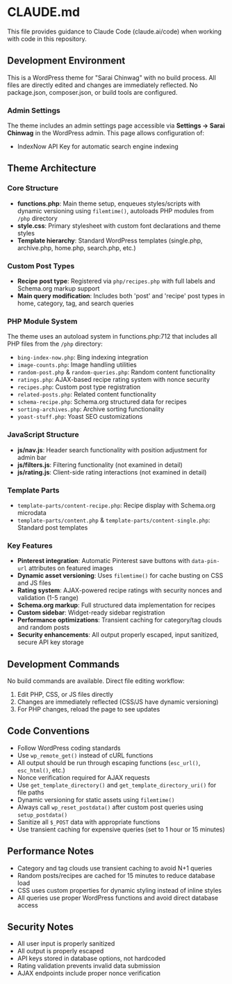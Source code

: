 # CLAUDE.md

This file provides guidance to Claude Code (claude.ai/code) when working with code in this repository.

## Development Environment

This is a WordPress theme for "Sarai Chinwag" with no build process. All files are directly edited and changes are immediately reflected. No package.json, composer.json, or build tools are configured.

### Admin Settings
The theme includes an admin settings page accessible via **Settings → Sarai Chinwag** in the WordPress admin. This page allows configuration of:
- IndexNow API Key for automatic search engine indexing

## Theme Architecture

### Core Structure
- **functions.php**: Main theme setup, enqueues styles/scripts with dynamic versioning using `filemtime()`, autoloads PHP modules from `/php` directory
- **style.css**: Primary stylesheet with custom font declarations and theme styles
- **Template hierarchy**: Standard WordPress templates (single.php, archive.php, home.php, search.php, etc.)

### Custom Post Types
- **Recipe post type**: Registered via `php/recipes.php` with full labels and Schema.org markup support
- **Main query modification**: Includes both 'post' and 'recipe' post types in home, category, tag, and search queries

### PHP Module System
The theme uses an autoload system in functions.php:712 that includes all PHP files from the `/php` directory:
- `bing-index-now.php`: Bing indexing integration
- `image-counts.php`: Image handling utilities
- `random-post.php` & `random-queries.php`: Random content functionality
- `ratings.php`: AJAX-based recipe rating system with nonce security
- `recipes.php`: Custom post type registration
- `related-posts.php`: Related content functionality
- `schema-recipe.php`: Schema.org structured data for recipes
- `sorting-archives.php`: Archive sorting functionality
- `yoast-stuff.php`: Yoast SEO customizations

### JavaScript Structure
- **js/nav.js**: Header search functionality with position adjustment for admin bar
- **js/filters.js**: Filtering functionality (not examined in detail)
- **js/rating.js**: Client-side rating interactions (not examined in detail)

### Template Parts
- `template-parts/content-recipe.php`: Recipe display with Schema.org microdata
- `template-parts/content.php` & `template-parts/content-single.php`: Standard post templates

### Key Features
- **Pinterest integration**: Automatic Pinterest save buttons with `data-pin-url` attributes on featured images
- **Dynamic asset versioning**: Uses `filemtime()` for cache busting on CSS and JS files
- **Rating system**: AJAX-powered recipe ratings with security nonces and validation (1-5 range)
- **Schema.org markup**: Full structured data implementation for recipes
- **Custom sidebar**: Widget-ready sidebar registration
- **Performance optimizations**: Transient caching for category/tag clouds and random posts
- **Security enhancements**: All output properly escaped, input sanitized, secure API key storage

## Development Commands

No build commands are available. Direct file editing workflow:
1. Edit PHP, CSS, or JS files directly
2. Changes are immediately reflected (CSS/JS have dynamic versioning)
3. For PHP changes, reload the page to see updates

## Code Conventions

- Follow WordPress coding standards
- Use `wp_remote_get()` instead of cURL functions
- All output should be run through escaping functions (`esc_url()`, `esc_html()`, etc.)
- Nonce verification required for AJAX requests
- Use `get_template_directory()` and `get_template_directory_uri()` for file paths
- Dynamic versioning for static assets using `filemtime()`
- Always call `wp_reset_postdata()` after custom post queries using `setup_postdata()`
- Sanitize all `$_POST` data with appropriate functions
- Use transient caching for expensive queries (set to 1 hour or 15 minutes)

## Performance Notes

- Category and tag clouds use transient caching to avoid N+1 queries
- Random posts/recipes are cached for 15 minutes to reduce database load
- CSS uses custom properties for dynamic styling instead of inline styles
- All queries use proper WordPress functions and avoid direct database access

## Security Notes

- All user input is properly sanitized
- All output is properly escaped
- API keys stored in database options, not hardcoded
- Rating validation prevents invalid data submission
- AJAX endpoints include proper nonce verification